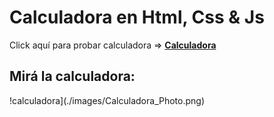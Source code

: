 # Calculadora en Html, Css & Js

Click aquí para probar calculadora => **[Calculadora](https://diegocorchuelo.github.io/CalculadoraJS/)**

## Mirá la calculadora: 
 
 !calculadora](./images/Calculadora_Photo.png)